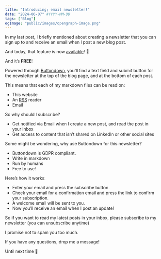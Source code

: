 ```yaml
---
title: "Introducing; email newsletter!"
date: "2024-06-07" #YYYY-MM-DD
tags: ["Blog"]
ogImage: "public/images/opengraph-image.png"
---
```


In my last post, I briefly mentioned about creating a newsletter that you can sign up to and receive an email when I post a new blog post.

And today, that feature is now [available](https://buttondown.email/JoshBl)! 🎉

And it’s **FREE**!

Powered through [Buttondown](https://buttondown.email/), you’ll find a text field and submit button for the newsletter at the top of the blog page, and at the bottom of each post.

This means that each of my markdown files can be read on:

- This website
- An [RSS](https://www.joshblewitt.dev/rss.xml) reader
- Email

So why should I subscribe?

- Get notified via Email when I create a new post, and read the post in your inbox
- Get access to content that isn’t shared on LinkedIn or other social sites

Some might be wondering, why use Buttondown for this newsletter?

- Buttondown is GDPR compliant.
- Write in markdown
- Run by humans
- Free to use!

Here’s how it works:

- Enter your email and press the subscribe button.
- Check your email for a confirmation email and press the link to confirm your subscription.
- A welcome email will be sent to you.
- Now you’ll receive an email when I post an update!

So if you want to read my latest posts in your inbox, please subscribe to my newsletter (you can unsubscribe anytime)

I promise not to spam you too much.

If you have any questions, drop me a message!

Until next time 👋